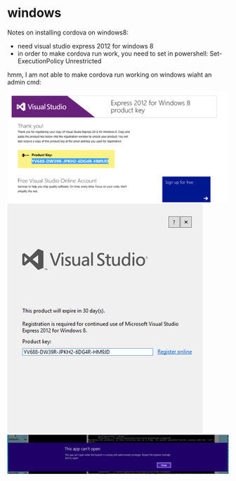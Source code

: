 # windows


Notes on installing cordova on windows8:

* need visual studio express 2012 for windows 8
* in order to make cordova run work, you need to set in powershell: Set-ExecutionPolicy Unrestricted

hmm, I am not able to make cordova run working on windows wiaht an admin cmd:

![admin stuff1](./Screen%20Shot%202014-08-19%20at%204.13.58%20PM.png)
![admin stuff2](./Screen%20Shot%202014-08-19%20at%204.14.19%20PM.png)
![admin stuff3](./Screen%20Shot%202014-08-19%20at%205.10.48%20PM.png)
